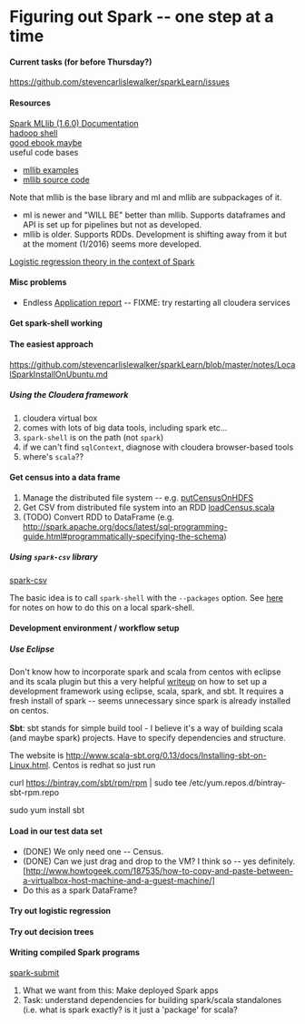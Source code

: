 # Figuring out Spark -- one step at a time

#### Current tasks (for before Thursday?)

https://github.com/stevencarlislewalker/sparkLearn/issues

#### Resources

[Spark MLlib (1.6.0) Documentation](http://spark.apache.org/docs/latest/mllib-guide.html)    
[hadoop shell](https://hadoop.apache.org/docs/current/hadoop-project-dist/hadoop-common/FileSystemShell.html)  
[good ebook maybe](https://jaceklaskowski.gitbooks.io/mastering-apache-spark/)  
useful code bases  
- [mllib examples](https://github.com/apache/spark/tree/master/examples/src/main/scala/org/apache/spark/examples)
- [mllib source code](https://github.com/apache/spark/tree/v1.6.0/mllib/src/main/scala/org/apache/spark)  

Note that mllib is the base library and ml and mllib are subpackages of it.  
- ml is newer and "WILL BE" better than mllib. Supports dataframes and API is set up for pipelines but not as developed. 
- mllib is older. Supports RDDs. Development is shifting away from it but at the moment (1/2016) seems more developed.

[Logistic regression theory in the context of Spark](http://www.slideshare.net/dbtsai/2014-0620-mlor-36132297)

#### Misc problems

* Endless [Application report](http://stackoverflow.com/questions/30828879/application-report-for-application-state-accepted-never-ends-for-spark-submi) -- FIXME: try restarting all cloudera services

#### Get spark-shell working

#### The easiest approach

https://github.com/stevencarlislewalker/sparkLearn/blob/master/notes/LocalSparkInstallOnUbuntu.md

##### Using the Cloudera framework

1. cloudera virtual box
2. comes with lots of big data tools, including spark etc...
3. `spark-shell` is on the path (not `spark`)
4. if we can't find `sqlContext`, diagnose with cloudera browser-based tools
5. where's `scala`??

#### Get census into a data frame

1. Manage the distributed file system -- e.g. [putCensusOnHDFS](https://github.com/stevencarlislewalker/sparkLearn/blob/master/snipets/putCensusOnHDFS)
2. Get CSV from distributed file system into an RDD [loadCensus.scala](https://github.com/stevencarlislewalker/sparkLearn/blob/master/snipets/loadCensus.scala)
3. (TODO) Convert RDD to DataFrame (e.g. http://spark.apache.org/docs/latest/sql-programming-guide.html#programmatically-specifying-the-schema)

##### Using `spark-csv` library

[spark-csv](https://github.com/databricks/spark-csv)

The basic idea is to call `spark-shell` with the `--packages` option. See [here](https://github.com/stevencarlislewalker/sparkLearn/blob/master/notes/Localspark-csv.md) for notes on how to do this on a local spark-shell.

#### Development environment / workflow setup

##### Use Eclipse

Don't know how to incorporate spark and scala from centos with eclipse and its scala plugin but this a very helpful [writeup](http://www.nodalpoint.com/development-and-deployment-of-spark-applications-with-scala-eclipse-and-sbt-part-1-installation-configuration/) on how to set up a development framework using eclipse, scala, spark, and sbt. It requires a fresh install of spark -- seems unnecessary since spark is already installed on centos.

**Sbt**:
sbt stands for simple build tool - I believe it's a way of building scala (and maybe spark) projects. Have to specify dependencies and structure.

The website is http://www.scala-sbt.org/0.13/docs/Installing-sbt-on-Linux.html. Centos is redhat so just run

curl https://bintray.com/sbt/rpm/rpm | sudo tee /etc/yum.repos.d/bintray-sbt-rpm.repo

sudo yum install sbt

#### Load in our test data set

* (DONE) We only need one -- Census.
* (DONE) Can we just drag and drop to the VM?  I think so -- yes definitely. [http://www.howtogeek.com/187535/how-to-copy-and-paste-between-a-virtualbox-host-machine-and-a-guest-machine/]
* Do this as a spark DataFrame?

#### Try out logistic regression

#### Try out decision trees

#### Writing compiled Spark programs

[spark-submit](http://spark.apache.org/docs/latest/submitting-applications.html)

1. What we want from this:  Make deployed Spark apps
2. Task:  understand dependencies for building spark/scala standalones (i.e. what is spark exactly?  is it just a 'package' for scala?

